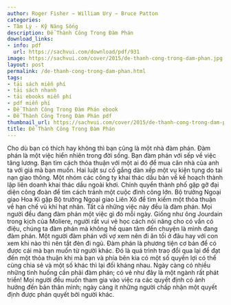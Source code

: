 ```yaml
---
author: Roger Fisher − William Ury − Bruce Patton
categories:
- Tâm Lý - Kỹ Năng Sống
description: Để Thành Công Trong Đàm Phán
download_links:
- info: pdf
  url: https://sachvui.com/download/pdf/931
image: https://sachvui.com/cover/2015/de-thanh-cong-trong-dam-phan.jpg
layout: post
permalink: /de-thanh-cong-trong-dam-phan.html
tags:
- tải sách miễn phí
- tải sách nhanh
- tải ebooks miễn phí
- pdf miễn phí
- Để Thành Công Trong Đàm Phán ebook
- Để Thành Công Trong Đàm Phán pdf
thumbnail_url: https://sachvui.com/cover/2015/de-thanh-cong-trong-dam-phan.jpg
title: Để Thành Công Trong Đàm Phán
---
```


 <div class="item-desc text-justify"> Cho dù bạn có thích hay không thì bạn cũng là một nhà đàm phán. Đàm phán là một việc hiển nhiên trong đời sống. Bạn đàm phán với sếp về việc tăng lương. Bạn tìm cách thỏa thuận với một ai đó để mua căn nhà của anh ta với giá mà bạn muốn. Hai luật sư cố gắng dàn xếp một vụ kiện tụng do tai nạn giao thông. Một nhóm các công ty khai thác dầu bàn về kế hoạch thành lập liên doanh khai thác dầu ngoài khơi. Chính quyền thành phố gặp gỡ đại diện công đoàn để tìm cách tránh một cuộc đình công lớn. Bộ trưởng Ngoại giao Hoa Kì gặp Bộ trưởng Ngoại giao Liên Xô để tìm kiếm một thỏa thuận về hạn chế vũ khí hạt nhân. Tất cả những việc này đều là đàm phán. Mọi người đều đang đàm phán một việc gì đó mỗi ngày. Giống như ông Jourdain trong kịch của Moliere, người rất vui vẻ học cách nói năng cho có vần có điệu, chúng ta đàm phán mà không hề quan tâm đến chuyện là mình đang đàm phán. Một người đàm phán với vợ xem nên đi ăn tối ở đâu hay với con xem khi nào thì nên tắt đèn đi ngủ. Đàm phán là phương tiện cơ bản để có được cái mà bạn muốn từ người khác. Đó là quá trình trao đổi qua lại để đạt đến một thỏa thuận khi mà bạn và phía bên kia có một số quyền lợi có thể cùng chia sẻ và một số khác thì lại đối kháng nhau. Ngày càng có nhiều những tình huống cần phải đàm phán; có vẻ như đây là một ngành rất phát triển! Mọi người đều muốn tham gia vào việc ra các quyết định có ảnh hưởng đến bản thân mình; ngày càng ít những người chấp nhận một quyết định được phán quyết bởi người khác. </div>